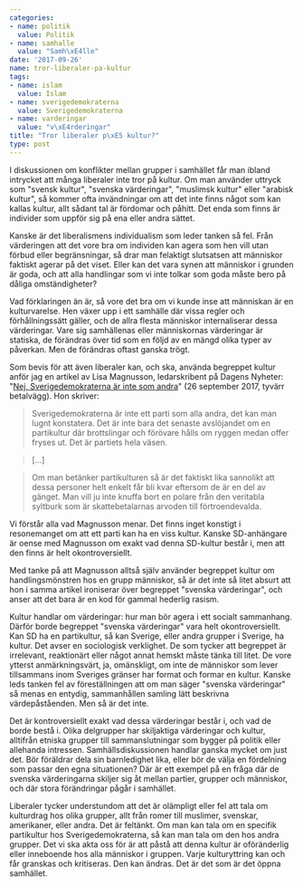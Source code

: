 ```yaml
---
categories:
- name: politik
  value: Politik
- name: samhalle
  value: "Samh\xE4lle"
date: '2017-09-26'
name: tror-liberaler-pa-kultur
tags:
- name: islam
  value: Islam
- name: sverigedemokraterna
  value: Sverigedemokraterna
- name: varderingar
  value: "v\xE4rderingar"
title: "Tror liberaler p\xE5 kultur?"
type: post
---
```

I diskussionen om konflikter mellan grupper i samhället får man ibland intrycket att många liberaler inte tror på kultur. Om man använder uttryck som "svensk kultur", "svenska värderingar", "muslimsk kultur" eller "arabisk kultur", så kommer ofta invändningar om att det inte finns något som kan kallas kultur, allt sådant tal är fördomar och påhitt. Det enda som finns är individer som uppför sig på ena eller andra sättet.

Kanske är det liberalismens individualism som leder tanken så fel. Från värderingen att det vore bra om individen kan agera som hen vill utan förbud eller begränsningar, så drar man felaktigt slutsatsen att människor faktiskt agerar på det viset. Eller kan det vara synen att människor i grunden är goda, och att alla handlingar som vi inte tolkar som goda måste bero på dåliga omständigheter?

Vad förklaringen än är, så vore det bra om vi kunde inse att människan är en kulturvarelse. Hen växer upp i ett samhälle där vissa regler och förhållningssätt gäller, och de allra flesta människor internaliserar dessa värderingar. Vare sig samhällenas eller människornas värderingar är statiska, de förändras över tid som en följd av en mängd olika typer av påverkan. Men de förändras oftast ganska trögt.

Som bevis för att även liberaler kan, och ska, använda begreppet kultur anför jag en artikel av Lisa Magnusson, ledarskribent på Dagens Nyheter: "[Nej, Sverigedemokraterna är inte som andra](http://www.dn.se/ledare/signerat/lisa-magnusson-nej-sverigedemokraterna-ar-inte-som-andra/)" (26 september 2017, tyvärr betalvägg). Hon skriver:

> Sverigedemokraterna är inte ett parti som alla andra, det kan man lugnt konstatera. Det är inte bara det senaste avslöjandet om en partikultur där brottslingar och förövare hålls om ryggen medan offer fryses ut. Det är partiets hela väsen.

> [...]

> Om man betänker partikulturen så är det faktiskt lika sannolikt att dessa personer helt enkelt får bli kvar eftersom de är en del av gänget. Man vill ju inte knuffa bort en polare från den veritabla syltburk som är skattebetalarnas arvoden till förtroendevalda.

Vi förstår alla vad Magnusson menar. Det finns inget konstigt i resonemanget om att ett parti kan ha en viss kultur. Kanske SD-anhängare är oense med Magnusson om exakt vad denna SD-kultur består i, men att den finns är helt okontroversiellt.

Med tanke på att Magnusson alltså själv använder begreppet kultur om handlingsmönstren hos en grupp människor, så är det inte så litet absurt att hon i samma artikel ironiserar över begreppet "svenska värderingar", och anser att det bara är en kod för gammal hederlig rasism.

Kultur handlar om värderingar: hur man bör agera i ett socialt sammanhang. Därför borde begreppet "svenska värderingar" vara helt okontroversiellt. Kan SD ha en partikultur, så kan Sverige, eller andra grupper i Sverige, ha kultur. Det avser en sociologisk verklighet. De som tycker att begreppet är irrelevant, reaktionärt eller något annat hemskt måste tänka till litet. De vore ytterst anmärkningsvärt, ja, omänskligt, om inte de människor som lever tillsammans inom Sveriges gränser har format och formar en kultur. Kanske leds tanken fel av föreställningen att om man säger "svenska värderingar" så menas en entydig, sammanhållen samling lätt beskrivna värdepåståenden. Men så är det inte. 

Det är kontroversiellt exakt vad dessa värderingar består i, och vad de borde bestå i. Olika delgrupper har skiljaktiga värderingar och kultur, alltifrån etniska grupper till sammanslutningar som bygger på politik eller allehanda intressen. Samhällsdiskussionen handlar ganska mycket om just det. Bör föräldrar dela sin barnledighet lika, eller bör de välja en fördelning som passar den egna situationen? Där är ett exempel på en fråga där de svenska värderingarna skiljer sig åt mellan partier, grupper och människor, och där stora förändringar pågår i samhället.

Liberaler tycker understundom att det är olämpligt eller fel att tala om kulturdrag hos olika grupper, allt från romer till muslimer, svenskar, amerikaner, eller andra. Det är feltänkt. Om man kan tala om en specifik partikultur hos Sverigedemokraterna, så kan man tala om den hos andra grupper. Det vi ska akta oss för är att påstå att denna kultur är oföränderlig eller inneboende hos alla människor i gruppen. Varje kulturyttring kan och får granskas och kritiseras. Den kan ändras. Det är det som är det öppna samhället.

